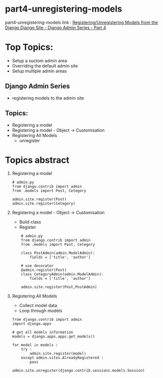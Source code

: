 # part4-unregistering-models
part4-unregistering-models
link : [Registering/Unregistering Models from the Django Django Site - Django Admin Series - Part 4](https://www.youtube.com/watch?v=QP4qRNl_5kA&list=PLOLrQ9Pn6cazhaxNDhcOIPYXt2zZhAXKO&index=5)

# Top Topics:
- Setup a suctom admin area
- Overriding the default admin site
- Setup multiple admin areas

## Django Admin Series
- registering models to the admin site

## Topics:
- Registering a model
- Registering a model - Object -> Customisation
- Registering All Models
  - unregister

# Topics abstract
1. Registering a model
    ```
    # admin.py
    from django.contrib import admin
    from .models import Post, Cetegory

    admin.site.register(Post)
    admin.site.register(Cetegory)
    ```

2. Registering a model - Object -> Customisation
   - Build class 
   - Register
    ```
        # admin.py
        from django.contrib import admin
        from .models import Post, Cetegory

        class PostAdmin(admin.ModelAdmin):
            fields = ['title', 'author']

        # use decorator
        @admin.register(Post)
        class CetegoryAdmin(admin.ModelAdmin):
            fields = ['title', 'author']

        admin.site.register(Post,PostAdmin)
    ```


3. Registering All Models
   - Collect model data 
   - Loop through models
    ```
    from django.contrib import admin
    import django.apps

    # get all models information
    models = django.apps.apps.get_models()

    for model in models :
        try :
            admin.site.register(model)
        except admin.sites.AlreadyRegistered :
            pass

    admin.site.unregister(django.contrib.sessions.models.Session)
    ```